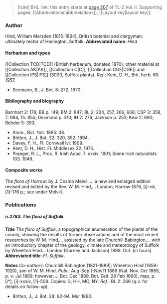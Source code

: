 > [!cite] BHL link: this entry starts at [page 207](https://www.biodiversitylibrary.org/page/33068449) of TL-2 Vol. II.
> Supporting pages: [[Abbreviations|abbreviations]], [[Layout key|layout key]].

### Author

Hind, William Marsden (1815-1894), British botanist and clergyman; ultimately rector of Honington, Suffolk. 
**Abbreviated name**: *Hind*

#### Herbarium and types

[[Collection TCD|TCD]] (British herbarium, donated 1870); other material at [[Collection AK|AK]], [[Collection C|C]], [[Collection CGE|CGE]] and [[Collection IPS|IPS]] (3000, Suffolk plants).
*Ref*.: Kent, D. H., Brit. herb. 60. 1957.
- Seemann, B., J. Bot. 8: 272. 1870.

#### Bibliography and biography

Barnhart 2: 178; BB p. 149; BM 2: 847; BL 2: 234, 257, 266, 668; CSP 3: 358, 7: 984, 15: 855; Desmond p. 310; IH 2: 276; Jackson p. 253; Kew 2: 690; Rehder 5: 393.
- Anon., Bot. Not. 1895: 38.
- Britten, J., J. Bot. 32: 320, 352. 1894.
- Davey, F. H., Fl. Cornwall lvi. 1909.
- Kent, D. H., Hist. Fl. Middlesex 22. 1975.
- Praeger, R. L., Proc. R. Irish Acad. 7: cxxiv. 1901; Some Irish naturalists 103. 1949.

#### Composite works

*The flora of Harrow*: by J. Cosmo Melvill,... a new and enlarged edition revised and edited by the Rev. W. M. Hind,... London, Harrow 1876, \[i\]-viii, \[1\]-176 p.; see under Melvill.

### Publications

##### n.2783. The flora of Suffolk

**Title**
*The flora of Suffolk*; a topographical enumeration of the plants of the county, showing the results of former observations and of the most recent researches by W. M. Hind,... assisted by the late Churchill Babington,... with an introductory chapter of the geology, climate and meteorology of Suffolk by Wheelton Hind... London (Gurney and Jackson) 1889. Oct. (in fours).
**Abbreviated title**: *Fl. Suffolk*.

**Notes**
*Co-authors*: Churchill Babington (1821-1889); Wheelton Hind (1859-1920), son of W. M.
Hind.
*Publ*.: Aug-Sep (-Nov?) 1889 (Nat. Nov. Oct 1889, p. v: Jul 1889; however: J. Bot. Dec 1889, Bot. Zeit. 28 Feb 1890), map, p. \[i\*\], \[i\]-xxxiv, \[1\]-508. Copies: G, HH, MO, NY.
*Ref*.: BL 2: 266 (q.v. for details on follow-up).
- Britten, J., J. Bot. 28: 92-94. Mar 1890.

